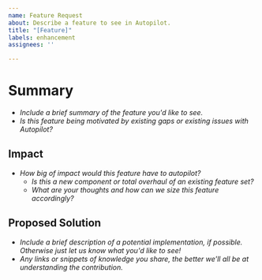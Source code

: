 ```yaml
---
name: Feature Request
about: Describe a feature to see in Autopilot.
title: "[Feature]"
labels: enhancement
assignees: ''

---
```


# Summary

- _Include a brief summary of the feature you'd like to see._
- _Is this feature being motivated by existing gaps or existing issues with Autopilot?_

## Impact

- _How big of impact would this feature have to autopilot?_
  - _Is this a new component or total overhaul of an existing feature set?_
  - _What are your thoughts and how can we size this feature accordingly?_

## Proposed Solution

- _Include a brief description of a potential implementation, if possible. Otherwise just let us know what you'd like to see!_
- _Any links or snippets of knowledge you share, the better we'll all be at understanding the contribution._
